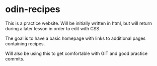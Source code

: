 # odin-recipes

This is a practice website. Will be initially written in html, but will return
during a later lesson in order to edit with CSS.

The goal is to have a basic homepage with links to additional pages containing 
recipes.

Will also be using this to get comfortable with GIT and good practice commits.

